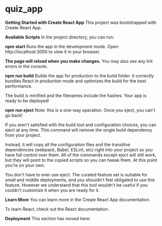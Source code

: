 # quiz_app

**Getting Started with Create React App**
This project was bootstrapped with Create React App.
		
		
		
		
**Available Scripts**
In the project directory, you can run:

**npm start**
Runs the app in the development mode.
Open http://localhost:3000 to view it in your browser.



**The page will reload when you make changes.**
You may also see any lint errors in the console.



**npm run build**
Builds the app for production to the build folder.
It correctly bundles React in production mode and optimizes the build for the best performance.

The build is minified and the filenames include the hashes.
Your app is ready to be deployed!



**npm run eject**
Note: this is a one-way operation. Once you eject, you can't go back!

If you aren't satisfied with the build tool and configuration choices, you can eject at any time. This command will remove the single build dependency from your project.

Instead, it will copy all the configuration files and the transitive dependencies (webpack, Babel, ESLint, etc) right into your project so you have full control over them. All of the commands except eject will still work, but they will point to the copied scripts so you can tweak them. At this point you're on your own.

You don't have to ever use eject. The curated feature set is suitable for small and middle deployments, and you shouldn't feel obligated to use this feature. However we understand that this tool wouldn't be useful if you couldn't customize it when you are ready for it.



**Learn More**
You can learn more in the Create React App documentation.

To learn React, check out the React documentation.



**Deployment**
This section has moved here: 

